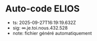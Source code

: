 # Auto-code ELIOS
- ts: 2025-09-27T16:19:19.632Z
- sig: ∞.je.toi.nous.432.528
- note: fichier généré automatiquement